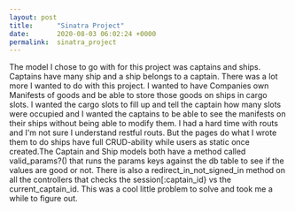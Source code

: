 ```yaml
---
layout: post
title:      "Sinatra Project"
date:       2020-08-03 06:02:24 +0000
permalink:  sinatra_project
---
```



The model I chose to go with for this project was captains and ships. Captains have many ship and a ship belongs to a captain. There was a lot more I wanted to do with this project. I wanted to have Companies own Manifests of goods and be able to store those goods on ships in cargo slots. I wanted the cargo slots to fill up and tell the captain how many slots were occupied and I wanted the captains to be able to see the manifests on their ships without being able to modify them. I had a hard time with routs and I'm not sure I understand restful routs. But the pages do what I wrote them to do ships have full CRUD-ability while users as static once created.The Captain and Ship models both have a method called valid_params?() that runs the params keys against the db table to see if the values are good or not. There is also a redirect_in_not_signed_in method on all the controllers that checks the session[:captain_id} vs the current_captain_id. This was a cool little problem to solve and took me a while to figure out.
